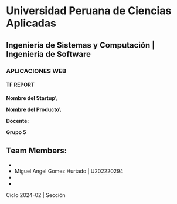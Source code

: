 # Universidad Peruana de Ciencias Aplicadas

## Ingeniería de Sistemas y Computación | Ingeniería de Software

### APLICACIONES WEB

#### TF REPORT

**Nombre del Startup**\

**Nombre del Producto**\

**Docente:** 

**Grupo 5**

**Team Members:**
- 
- 
- Miguel Angel Gomez Hurtado | U202220294
- 
- 
Ciclo 2024-02 | Sección 
